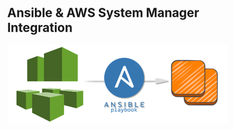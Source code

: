 # Ansible & AWS System Manager Integration 

![Ansible-SSM](https://github.com/lethompson/ansible-ssm-automation/blob/master/Ansible.png)
